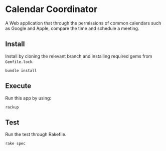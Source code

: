 # Calendar Coordinator

A Web application that through the permissions of common calendars such as Google and Apple, compare the time and schedule a meeting.

## Install

Install by cloning the relevant branch and installing required gems from `Gemfile.lock`.

```
bundle install
```

## Execute

Run this app by using:

```
rackup
```

## Test

Run the test through Rakefile.

```
rake spec
```